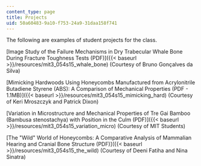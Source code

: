```yaml
---
content_type: page
title: Projects
uid: 50a60483-9a10-f753-24a9-31daa158f741
---
```


The following are examples of student projects for the class.

[Image Study of the Failure Mechanisms in Dry Trabecular Whale Bone During Fracture Toughness Tests (PDF)]({{< baseurl >}}/resources/mit3_054s15_whale_bone) (Courtesy of Bruno Gonçalves da Silva)

[Mimicking Hardwoods Using Honeycombs Manufactured from Acrylonitrile Butadiene Styrene (ABS): A Comparison of Mechanical Properties (PDF - 1.1MB)]({{< baseurl >}}/resources/mit3_054s15_mimicking_hard) (Courtesy of Keri Mroszczyk and Patrick Dixon)

[Variation in Microstructure and Mechanical Properties of Tre Gai Bamboo (Bambusa stenostachya) with Position in the Culm (PDF)]({{< baseurl >}}/resources/mit3_054s15_variation_micro) (Courtesy of MIT Students)

[The "Wild" World of Honeycombs: A Comparative Analysis of Mammalian Hearing and Cranial Bone Structure (PDF)]({{< baseurl >}}/resources/mit3_054s15_the_wild) (Courtesy of Deeni Fatiha and Nina Sinatra)
